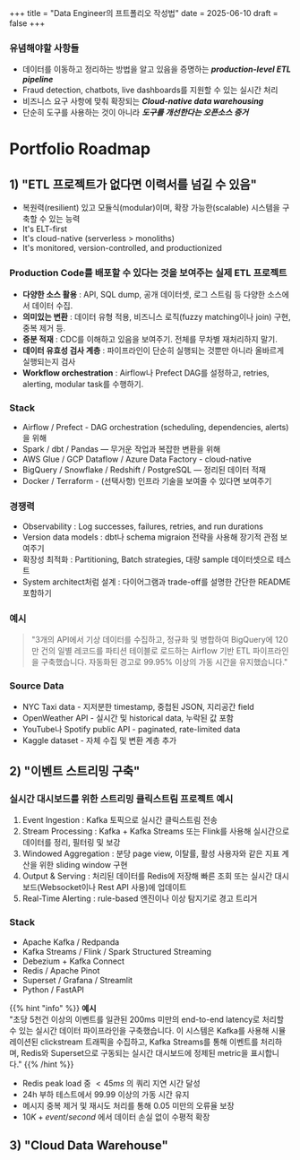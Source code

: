 +++
title = "Data Engineer의 프트폴리오 작성법"
date = 2025-06-10
draft = false
+++
### 유념해야할 사항들
- 데이터를 이동하고 정리하는 방법을 알고 있음을 증명하는 ***production-level ETL pipeline***
- Fraud detection, chatbots, live dashboards를 지원할 수 있는 실시간 처리
- 비즈니스 요구 사항에 맞춰 확장되는 ***Cloud-native data warehousing***
- 단순히 도구를 사용하는 것이 아니라 ***도구를 개선한다는 오픈소스 증거***


# Portfolio Roadmap
## 1) "ETL 프로젝트가 없다면 이력서를 넘길 수 있음"
- 복원력(resilient) 있고 모듈식(modular)이며, 확장 가능한(scalable) 시스템을 구축할 수 있는 능력
- It's ELT-first
- It's cloud-native (serverless > monoliths)
- It's monitored, version-controlled, and productionized

### Production Code를 배포할 수 있다는 것을 보여주는 실제 ETL 프로젝트
- **다양한 소스 활용** : API, SQL dump, 공개 데이터셋, 로그 스트림 등 다양한 소스에서 데이터 수집.
- **의미있는 변환** : 데이터 유형 적용, 비즈니스 로직(fuzzy matching이나 join) 구현, 중복 제거 등.
- **증분 적재** : CDC를 이해하고 있음을 보여주기. 전체를 무차별 재처리하지 말기.
- **데이터 유효성 검사 계층** : 파이프라인이 단순히 실행되는 것뿐만 아니라 올바르게 실행되는지 검사
- **Workflow orchestration** : Airflow나 Prefect DAG를 설정하고, retries, alerting, modular task를 수행하기.

### Stack
- Airflow / Prefect - DAG orchestration (scheduling, dependencies, alerts)을 위해
- Spark / dbt / Pandas — 무거운 작업과 복잡한 변환을 위해
- AWS Glue / GCP Dataflow / Azure Data Factory - cloud-native
- BigQuery / Snowflake / Redshift / PostgreSQL — 정리된 데이터 적재
- Docker / Terraform - (선택사항) 인프라 기술을 보여줄 수 있다면 보여주기

### 경쟁력
- Observability : Log successes, failures, retries, and run durations
- Version data models : dbt나 schema migraion  전략을 사용해 장기적 관점 보여주기
- 확장성 최적화 : Partitioning, Batch strategies, 대량 sample 데이터셋으로 테스트
- System architect처럼 설계 : 다이어그램과 trade-off를 설명한 간단한 README 포함하기

### 예시
> "3개의 API에서 기상 데이터를 수집하고, 정규화 및 병합하여 BigQuery에 120만 건의 일별 레코드를 파티션 테이블로 로드하는 Airflow 기반 ETL 파이프라인을 구축했습니다. 자동화된 경고로 99.95% 이상의 가동 시간을 유지했습니다."

### Source Data
- NYC Taxi data - 지저분한 timestamp, 중첩된 JSON, 지리공간 field
- OpenWeather API - 실시간 및 historical data, 누락된 값 포함
- YouTube나 Spotify public API - paginated, rate-limited data
- Kaggle dataset - 자체 수집 및 변환 계층 추가

## 2) "이벤트 스트리밍 구축"
### 실시간 대시보드를 위한 스트리밍 클릭스트림 프로젝트 예시
1. Event Ingestion : Kafka 토픽으로 실시간 클릭스트림 전송
2. Stream Processing : Kafka + Kafka Streams 또는 Flink를 사용해 실시간으로 데이터를 정리, 필터링 및 보강
3. Windowed Aggregation : 분당 page view, 이탈률, 활성 사용자와 같은 지표 계산을 위한 sliding window 구현
4. Output & Serving : 처리된 데이터를 Redis에 저장해 빠른 조회 또는 실시간 대시보드(Websocket이나 Rest API 사용)에 업데이트
5. Real-Time Alerting : rule-based 엔진이나 이상 탐지기로 경고 트리거

### Stack
- Apache Kafka / Redpanda
- Kafka Streams / Flink / Spark Structured Streaming
- Debezium + Kafka Connect
- Redis / Apache Pinot
- Superset / Grafana / Streamlit
- Python / FastAPI

{{% hint "info" %}}
**예시**  
"초당 5천건 이상의 이벤트를 일관된 200ms 미만의 end-to-end latency로 처리할 수 있는 실시간 데이터 파이프라인을 구축했습니다. 이 시스템은 Kafka를 사용해 시뮬레이션된 clickstream 트래픽을 수집하고, Kafka Streams를 통해 이벤트를 처리하며, Redis와 Superset으로 구동되는 실시간 대시보드에 정제된 metric을 표시합니다."
{{% /hint %}}

- Redis peak load 중 $< 45ms$ 의 쿼리 지연 시간 달성
- 24h 부하 테스트에서 $99.99%$ 이상의 가동 시간 유지
- 메시지 중복 제거 및 재시도 처리를 통해 $0.05%$ 미만의 오류율 보장
- $10K+ event/second$ 에서 데이터 손실 없이 수평적 확장

## 3) "Cloud Data Warehouse"